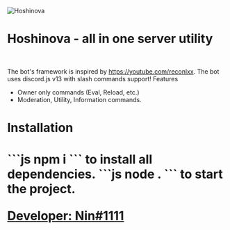![Hoshinova](http://www.magnumgroup.co.in/images/utility-management.jpg)
<p align="centre">
  <h1>
    Hoshinova - all in one server utility
  </h1>
</p>
<br />

  The bot's framework is inspired by https://youtube.com/reconlxx. The bot uses discord.js v13 with slash commands support!
  Features
  - Owner only commands (Eval, Reload, etc.)
  - Moderation, Utility, Information commands.

<h1>Installation<h1>
  ```js
  npm i
  ``` to install all dependencies.
  ```js
  node .
  ``` to start the project.
<br />
<p align="centre">
  <a href="https://discord.com/users/838620835282812969">
    Developer: Nin#1111
  </a>
</p>

